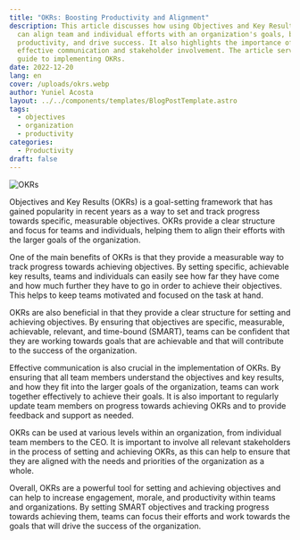 ```yaml
---
title: "OKRs: Boosting Productivity and Alignment"
description: This article discusses how using Objectives and Key Results (OKRs)
  can align team and individual efforts with an organization's goals, boost
  productivity, and drive success. It also highlights the importance of
  effective communication and stakeholder involvement. The article serves as a
  guide to implementing OKRs.
date: 2022-12-20
lang: en
cover: /uploads/okrs.webp
author: Yuniel Acosta
layout: ../../components/templates/BlogPostTemplate.astro
tags:
  - objectives
  - organization
  - productivity
categories:
  - Productivity
draft: false
---
```


![OKRs](/uploads/okrs.webp 'OKRs')

Objectives and Key Results (OKRs) is a goal-setting framework that has gained popularity in recent years as a way to set and track progress towards specific, measurable objectives. OKRs provide a clear structure and focus for teams and individuals, helping them to align their efforts with the larger goals of the organization.

One of the main benefits of OKRs is that they provide a measurable way to track progress towards achieving objectives. By setting specific, achievable key results, teams and individuals can easily see how far they have come and how much further they have to go in order to achieve their objectives. This helps to keep teams motivated and focused on the task at hand.

OKRs are also beneficial in that they provide a clear structure for setting and achieving objectives. By ensuring that objectives are specific, measurable, achievable, relevant, and time-bound (SMART), teams can be confident that they are working towards goals that are achievable and that will contribute to the success of the organization.

Effective communication is also crucial in the implementation of OKRs. By ensuring that all team members understand the objectives and key results, and how they fit into the larger goals of the organization, teams can work together effectively to achieve their goals. It is also important to regularly update team members on progress towards achieving OKRs and to provide feedback and support as needed.

OKRs can be used at various levels within an organization, from individual team members to the CEO. It is important to involve all relevant stakeholders in the process of setting and achieving OKRs, as this can help to ensure that they are aligned with the needs and priorities of the organization as a whole.

Overall, OKRs are a powerful tool for setting and achieving objectives and can help to increase engagement, morale, and productivity within teams and organizations. By setting SMART objectives and tracking progress towards achieving them, teams can focus their efforts and work towards the goals that will drive the success of the organization.
